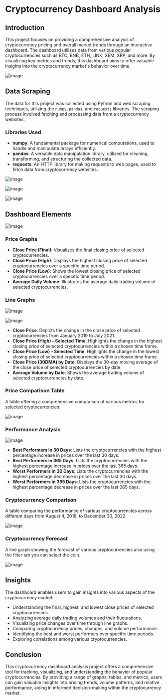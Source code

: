 # Cryptocurrency Dashboard Analysis

## Introduction

This project focuses on providing a comprehensive analysis of cryptocurrency pricing and overall market trends through an interactive dashboard. The dashboard utilizes data from various popular cryptocurrencies such as BTC, BNB, ETH, LINK, XEM, XRP, and more. By visualizing key metrics and trends, this dashboard aims to offer valuable insights into the cryptocurrency market's behavior over time.

![image](https://github.com/ymulakala27/Cryptocurrency-Data-Analysis/assets/128730384/2749a16d-6076-479d-931d-fd80f3883eba)

## Data Scraping

The data for this project was collected using Python and web scraping techniques, utilizing the `numpy`, `pandas`, and `requests` libraries. The scraping process involved fetching and processing data from a cryptocurrency websites.

### Libraries Used

- **numpy**: A fundamental package for numerical computations, used to handle and manipulate arrays efficiently.
- **pandas**: A versatile data manipulation library, utilized for cleaning, transforming, and structuring the collected data.
- **requests**: An HTTP library for making requests to web pages, used to fetch data from cryptocurrency websites.

![image](https://github.com/ymulakala27/Cryptocurrency-Data-Analysis/assets/128730384/cd2c1d66-d99e-49fc-bb5e-d9309f4e70c8)

![image](https://github.com/ymulakala27/Cryptocurrency-Data-Analysis/assets/128730384/db0b1f1f-1cc9-438c-85b6-be7c7fecfe88)

![image](https://github.com/ymulakala27/Cryptocurrency-Data-Analysis/assets/128730384/97fff5de-34ee-484f-a0d0-c19324ae1184)


## Dashboard Elements

![image](https://github.com/ymulakala27/Cryptocurrency-Data-Analysis/assets/128730384/36884e74-d4bc-49f9-957b-7b55555a8323)

### Price Graphs

- **Close Price (Final)**: Visualizes the final closing price of selected cryptocurrencies.
- **Close Price (High)**: Displays the highest closing price of selected cryptocurrencies over a specific time period.
- **Close Price (Low)**: Shows the lowest closing price of selected cryptocurrencies over a specific time period.
- **Average Daily Volume**: Illustrates the average daily trading volume of selected cryptocurrencies.

### Line Graphs

![image](https://github.com/ymulakala27/Cryptocurrency-Data-Analysis/assets/128730384/e7f1dd94-e843-4b2d-9548-ad716d700aa7)

![image](https://github.com/ymulakala27/Cryptocurrency-Data-Analysis/assets/128730384/ba070883-ce81-47ec-85a8-3c2a574735e4)

- **Close Price**: Depicts the change in the close price of selected cryptocurrencies from January 2019 to July 2021.
- **Close Price (High) - Selected Time**: Highlights the change in the highest closing price of selected cryptocurrencies within a chosen time frame.
- **Close Price (Low) - Selected Time**: Highlights the change in the lowest closing price of selected cryptocurrencies within a chosen time frame.
- **Close Price (30DMA) by Date**: Displays the 30-day moving average of the close price of selected cryptocurrencies by date.
- **Average Volume by Date**: Shows the average trading volume of selected cryptocurrencies by date.

### Price Comparison Table

A table offering a comprehensive comparison of various metrics for selected cryptocurrencies:

![image](https://github.com/ymulakala27/Cryptocurrency-Data-Analysis/assets/128730384/2df442f8-0410-41fe-b707-c2777dcfbb0c)

### Performance Analysis

![image](https://github.com/ymulakala27/Cryptocurrency-Data-Analysis/assets/128730384/05d575ae-fb42-4f8d-966f-1c17b52fcbc0)

- **Best Performers in 30 Days**: Lists the cryptocurrencies with the highest percentage increase in prices over the last 30 days.
- **Best Performers in 365 Days**: Lists the cryptocurrencies with the highest percentage increase in prices over the last 365 days.
- **Worst Performers in 30 Days**: Lists the cryptocurrencies with the highest percentage decrease in prices over the last 30 days.
- **Worst Performers in 365 Days**: Lists the cryptocurrencies with the highest percentage decrease in prices over the last 365 days.

### Cryptocurrency Comparison

A table comparing the performance of various cryptocurrencies across different days from August 4, 2018, to December 30, 2022:

![image](https://github.com/ymulakala27/Cryptocurrency-Data-Analysis/assets/128730384/31a9d5d5-4c35-4994-aa49-c3bea7838964)

### Cryptocurrency Forecast

A line graph showing the forecast of various cryptocurrencies also using the filter tab you can select the coin.

![image](https://github.com/ymulakala27/Cryptocurrency-Data-Analysis/assets/128730384/cc1d29f1-2518-4101-bb73-193582e92b6d)

## Insights

The dashboard enables users to gain insights into various aspects of the cryptocurrency market:

- Understanding the final, highest, and lowest close prices of selected cryptocurrencies.
- Analyzing average daily trading volumes and their fluctuations.
- Visualizing price changes over time through line graphs.
- Comparing cryptocurrency prices, changes, and volume performance.
- Identifying the best and worst performers over specific time periods.
- Exploring correlations among various cryptocurrencies.

## Conclusion

This cryptocurrency dashboard analysis project offers a comprehensive tool for tracking, visualizing, and understanding the behavior of popular cryptocurrencies. By providing a range of graphs, tables, and metrics, users can gain valuable insights into pricing trends, volume patterns, and relative performance, aiding in informed decision-making within the cryptocurrency market.

